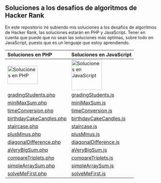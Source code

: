 ##  Soluciones a los desafios de algoritmos de Hacker Rank

En este repositorio iré subiendo mis soluciones a los desafios de algoritmos de Hacker Rank, las soluciones estarán en PHP y JavaScript. 
Tener en cuenta que puede que no sean las soluciones más óptimas, sobre todo en JavaScript, puesto que es un lenguaje que estoy aprendiendo.


| Soluciones en PHP  | Soluciones en JavaScript  |
| :------------ | :------------ |
| <a href="https://github.com/armarce/hackerrank/tree/main/php"><img src="https://cdn.cdnlogo.com/logos/p/71/php.svg" alt="Soluciones en PHP" width="100" height="60" /></a> |  <a href="https://github.com/armarce/hackerrank/tree/main/js"><img src="https://cdn.cdnlogo.com/logos/j/33/javascript.svg" alt="Soluciones en JavaScript" width="100" height="100" /></a>
| <a href='php/gradingStudents.php'>gradingStudents.php</a> |<a href='js/gradingStudents.js'>gradingStudents.js</a> |
| <a href='php/miniMaxSum.php'>miniMaxSum.php</a> |<a href='js/miniMaxSum.js'>miniMaxSum.js</a> |
| <a href='php/timeConversion.php'>timeConversion.php</a> |<a href='js/timeConversion.js'>timeConversion.js</a> |
| <a href='php/birthdayCakeCandles.php'>birthdayCakeCandles.php</a> |<a href='js/birthdayCakeCandles.js'>birthdayCakeCandles.js</a> |
| <a href='php/staircase.php'>staircase.php</a> |<a href='js/staircase.js'>staircase.js</a> |
| <a href='php/plusMinus.php'>plusMinus.php</a> |<a href='js/plusMinus.js'>plusMinus.js</a> |
| <a href='php/diagonalDifference.php'>diagonalDifference.php</a> |<a href='js/diagonalDifference.js'>diagonalDifference.js</a> |
| <a href='php/aVeryBigSum.php'>aVeryBigSum.php</a> |<a href='js/aVeryBigSum.js'>aVeryBigSum.js</a> |
| <a href='php/compareTriplets.php'>compareTriplets.php</a> |<a href='js/compareTriplets.js'>compareTriplets.js</a> |
| <a href='php/simpleArraySum.php'>simpleArraySum.php</a> |<a href='js/simpleArraySum.js'>simpleArraySum.js</a> |
| <a href='php/solveMeFirst.php'>solveMeFirst.php</a> |<a href='js/solveMeFirst.js'>solveMeFirst.js</a> |
